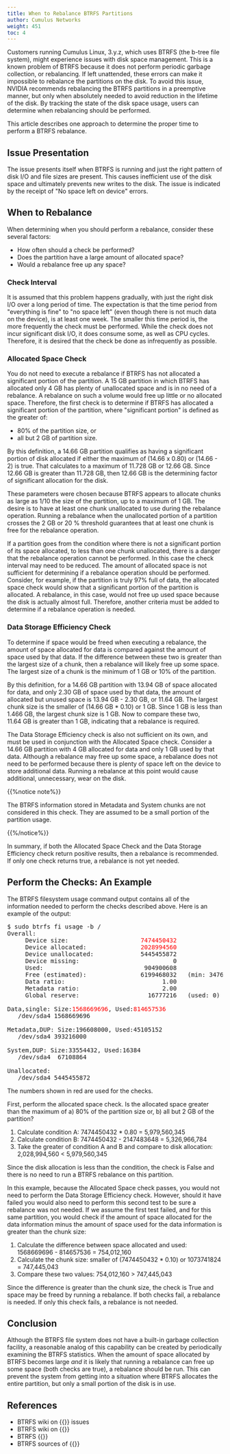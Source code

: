 ```yaml
---
title: When to Rebalance BTRFS Partitions
author: Cumulus Networks
weight: 451
toc: 4
---
```


Customers running Cumulus Linux, 3.y.z, which uses BTRFS (the b-tree file system), might experience issues with disk space management. This is a known problem of BTRFS because it does not perform periodic garbage collection, or rebalancing. If left unattended, these errors can make it impossible to rebalance the partitions on the disk. To avoid this issue, NVIDIA recommends rebalancing the BTRFS partitions in a preemptive manner, but only when absolutely needed to avoid reduction in the lifetime of the disk. By tracking the state of the disk space usage, users can determine when rebalancing should be performed.

This article describes one approach to determine the proper time to perform a BTRFS rebalance.

## Issue Presentation

The issue presents itself when BTRFS is running and just the right pattern of disk I/O and file sizes are present. This causes inefficient use of the disk space and ultimately prevents new writes to the disk. The issue is indicated by the receipt of "No space left on device" errors.

## When to Rebalance

When determining when you should perform a rebalance, consider these several factors:

- How often should a check be performed?
- Does the partition have a large amount of allocated space?
- Would a rebalance free up any space?

### Check Interval

It is assumed that this problem happens gradually, with just the right disk I/O over a long period of time. The expectation is that the time period from "everything is fine" to "no space left" (even though there is not much data on the device), is at least one week. The smaller this time period is, the more frequently the check must be performed. While the check does not incur significant disk I/O, it does consume some, as well as CPU cycles. Therefore, it is desired that the check be done as infrequently as possible.

### Allocated Space Check

You do not need to execute a rebalance if BTRFS has not allocated a significant portion of the partition. A 15 GB partition in which BTRFS has allocated only 4 GB has plenty of unallocated space and is in no need of a rebalance. A rebalance on such a volume would free up little or no allocated space. Therefore, the first check is to determine if BTRFS has allocated a significant portion of the partition, where "significant portion" is defined as the greater of:

- 80% of the partition size, or
- all but 2 GB of partition size.

By this definition, a 14.66 GB partition qualifies as having a significant portion of disk allocated if either the maximum of (14.66 x 0.80) or (14.66 - 2) is true. That calculates to a maximum of 11.728 GB or 12.66 GB. Since 12.66 GB is greater than 11.728 GB, then 12.66 GB is the determining factor of significant allocation for the disk.

These parameters were chosen because BTRFS appears to allocate chunks as large as 1/10 the size of the partition, up to a maximum of 1 GB. The desire is to have at least one chunk unallocated to use during the rebalance operation. Running a rebalance when the unallocated portion of a partition crosses the 2 GB or 20 % threshold guarantees that at least one chunk is free for the rebalance operation.

If a partition goes from the condition where there is not a significant portion of its space allocated, to less than one chunk unallocated, there is a danger that the rebalance operation cannot be performed. In this case the check interval may need to be reduced. The amount of allocated space is not sufficient for determining if a rebalance operation should be performed. Consider, for example, if the partition is truly 97% full of data, the allocated space check would show that a significant portion of the partition is allocated. A rebalance, in this case, would not free up used space because the disk is actually almost full. Therefore, another criteria must be added to determine if a rebalance operation is needed.

### Data Storage Efficiency Check

To determine if space would be freed when executing a rebalance, the amount of space allocated for data is compared against the amount of space used by that data. If the difference between these two is greater than the largest size of a chunk, then a rebalance will likely free up some space. The largest size of a chunk is the minimum of 1 GB or 10% of the partition.

By this definition, for a 14.66 GB partition with 13.94 GB of space allocated for data, and only 2.30 GB of space used by that data, the amount of allocated but unused space is 13.94 GB - 2.30 GB, or 11.64 GB. The largest chunk size is the smaller of (14.66 GB \* 0.10) or 1 GB. Since 1 GB is less than 1.466 GB, the largest chunk size is 1 GB. Now to compare these two, 11.64 GB is greater than 1 GB, indicating that a rebalance is required.

The Data Storage Efficiency check is also not sufficient on its own, and must be used in conjunction with the Allocated Space check. Consider a 14.66 GB partition with 4 GB allocated for data and only 1 GB used by that data. Although a rebalance may free up some space, a rebalance does not need to be performed because there is plenty of space left on the device to store additional data. Running a rebalance at this point would cause additional, unnecessary, wear on the disk.

{{%notice note%}}

The BTRFS information stored in Metadata and System chunks are not considered in this check. They are assumed to be a small portion of the partition usage.

{{%/notice%}}

In summary, if both the Allocated Space Check and the Data Storage Efficiency check return positive results, then a rebalance is recommended. If only one check returns true, a rebalance is not yet needed.

## Perform the Checks: An Example

The BTRFS filesystem usage command output contains all of the
information needed to perform the checks described above. Here is an
example of the output:

<pre>$ sudo btrfs fi usage -b /
Overall:
     Device size:                    <span style="color: red";>7474450432</span>
     Device allocated:               <span style="color: red";>2028994560</span>
     Device unallocated:             5445455872
     Device missing:                          0
     Used:                            904900608
     Free (estimated):               6199468032   (min: 3476740096)
     Data ratio:                           1.00
     Metadata ratio:                       2.00
     Global reserve:                   16777216   (used: 0)

Data,single: Size:<span style="color: red";>1568669696</span>, Used:<span style="color: red";>814657536</span>
   /dev/sda4 1568669696

Metadata,DUP: Size:196608000, Used:45105152
   /dev/sda4 393216000

System,DUP: Size:33554432, Used:16384
   /dev/sda4  67108864

Unallocated:
   /dev/sda4 5445455872
</pre>

The numbers shown in red are used for the checks.

First, perform the allocated space check. Is the allocated space greater
than the maximum of a) 80% of the partition size or, b) all but 2 GB of
the partition?

1. Calculate condition A: 7474450432 \* 0.80 = 5,979,560,345
2. Calculate condition B: 7474450432 - 2147483648 = 5,326,966,784
3. Take the greater of condition A and B and compare to disk allocation: 2,028,994,560 \< 5,979,560,345

Since the disk allocation is less than the condition, the check is False
and there is no need to run a BTRFS rebalance on this partition.

In this example, because the Allocated Space check passes, you would not
need to perform the Data Storage Efficiency check. However, should it
have failed you would also need to perform this second test to be sure a
rebalance was not needed. If we assume the first test failed, and for
this same partition, you would check if the amount of space allocated
for the data information minus the amount of space used for the data
information is greater than the chunk size:

1. Calculate the difference between space allocated and used: 1568669696 - 814657536 = 754,012,160
2. Calculate the chunk size: smaller of (7474450432 \* 0.10) or 1073741824 = 747,445,043
3. Compare these two values: 754,012,160 \> 747,445,043

Since the difference is greater than the chunk size, the check is True
and space may be freed by running a rebalance. If both checks fail, a
rebalance is needed. If only this check fails, a rebalance is not
needed.

## Conclusion

Although the BTRFS file system does not have a built-in garbage
collection facility, a reasonable analog of this capability can be
created by periodically examining the BTRFS statistics. When the amount
of space allocated by BTRFS becomes large *and* it is likely that
running a rebalance can free up some space (both checks are true), a
rebalance should be run. This can prevent the system from getting into a
situation where BTRFS allocates the entire partition, but only a small
portion of the disk is in use.

## References

- BTRFS wiki on {{<exlink url="https://btrfs.wiki.kernel.org/index.php/FAQ#Help.21_I_ran_out_of_disk_space.21" text="out of disk space">}} issues
- BTRFS wiki on {{<exlink url="https://btrfs.wiki.kernel.org/index.php/Balance_Filters" text="balance filters">}}
- BTRFS  {{<exlink url="https://btrfs.wiki.kernel.org/index.php/Glossary" text="glossary">}}
- BTRFS sources of  {{<exlink url="https://btrfs.wiki.kernel.org/index.php/Main_Page#Guides_and_usage_information" text="documentation">}}
